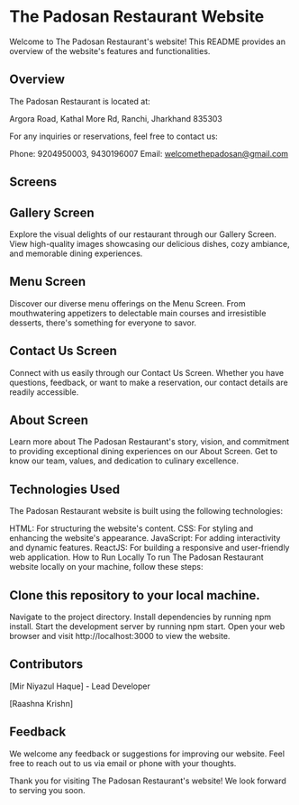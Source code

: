 
# The Padosan Restaurant Website
Welcome to The Padosan Restaurant's website! This README provides an overview of the website's features and functionalities.

## Overview
The Padosan Restaurant is located at:

Argora Road, Kathal More Rd, Ranchi, Jharkhand 835303

For any inquiries or reservations, feel free to contact us:

Phone: 9204950003, 9430196007
Email: welcomethepadosan@gmail.com
## Screens
## Gallery Screen
Explore the visual delights of our restaurant through our Gallery Screen. View high-quality images showcasing our delicious dishes, cozy ambiance, and memorable dining experiences.

## Menu Screen
Discover our diverse menu offerings on the Menu Screen. From mouthwatering appetizers to delectable main courses and irresistible desserts, there's something for everyone to savor.

## Contact Us Screen
Connect with us easily through our Contact Us Screen. Whether you have questions, feedback, or want to make a reservation, our contact details are readily accessible.

## About Screen
Learn more about The Padosan Restaurant's story, vision, and commitment to providing exceptional dining experiences on our About Screen. Get to know our team, values, and dedication to culinary excellence.

## Technologies Used
The Padosan Restaurant website is built using the following technologies:

HTML: For structuring the website's content.
CSS: For styling and enhancing the website's appearance.
JavaScript: For adding interactivity and dynamic features.
ReactJS: For building a responsive and user-friendly web application.
How to Run Locally
To run The Padosan Restaurant website locally on your machine, follow these steps:

## Clone this repository to your local machine.
Navigate to the project directory.
Install dependencies by running npm install.
Start the development server by running npm start.
Open your web browser and visit http://localhost:3000 to view the website.
## Contributors
[Mir Niyazul Haque] - Lead Developer

[Raashna Krishn]


## Feedback
We welcome any feedback or suggestions for improving our website. Feel free to reach out to us via email or phone with your thoughts.

Thank you for visiting The Padosan Restaurant's website! We look forward to serving you soon.
